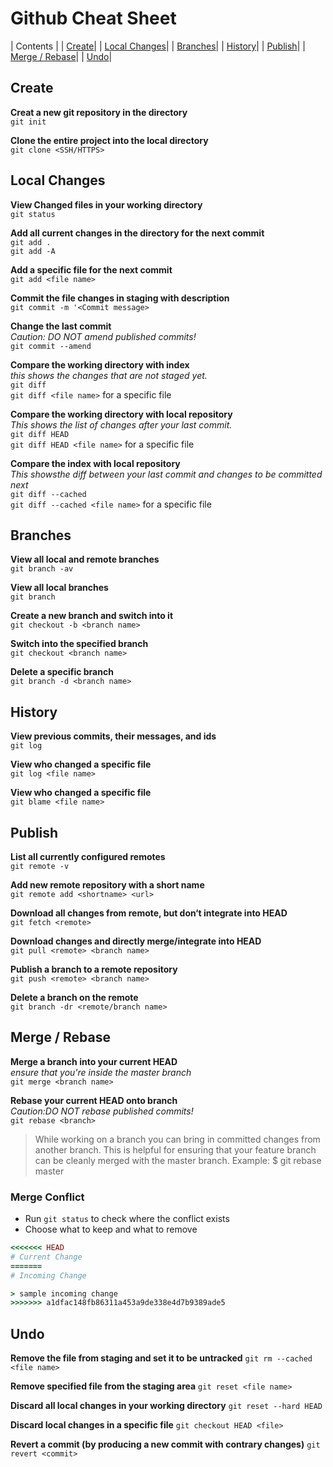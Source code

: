 # Github Cheat Sheet
| Contents |
| [Create](https://github.com/Wangchimei/Cheatsheets/blob/master/Github%20Cheat%20Sheet.md#create)|
| [Local Changes](https://github.com/Wangchimei/Cheatsheets/blob/master/Github%20Cheat%20Sheet.md#local-changes)|
| [Branches](https://github.com/Wangchimei/Cheatsheets/blob/master/Github%20Cheat%20Sheet.md#branches)|
| [History](https://github.com/Wangchimei/Cheatsheets/blob/master/Github%20Cheat%20Sheet.md#history)|
| [Publish](https://github.com/Wangchimei/Cheatsheets/blob/master/Github%20Cheat%20Sheet.md#publish)|
| [Merge / Rebase](https://github.com/Wangchimei/Cheatsheets/blob/master/Github%20Cheat%20Sheet.md#merge--rebase)|
| [Undo](https://github.com/Wangchimei/Cheatsheets/blob/master/Github%20Cheat%20Sheet.md#undo)|


## Create
**Creat a new git repository in the directory**  
`git init`

**Clone the entire project into the local directory**  
`git clone <SSH/HTTPS>`


## Local Changes
**View Changed files in your working directory**  
`git status`

**Add all current changes in the directory for the next commit**  
`git add .`  
`git add -A`

**Add a specific file for the next commit**  
`git add <file name>`

**Commit the file changes in staging with description**  
`git commit -m '<Commit message>`

**Change the last commit**  
_Caution: DO NOT amend published commits!_  
`git commit --amend`

**Compare the working directory with index**  
_this shows the changes that are not staged yet._  
`git diff`  
`git diff <file name>` for a specific file

**Compare the working directory with local repository**  
_This shows the list of changes after your last commit._  
`git diff HEAD`  
`git diff HEAD <file name>` for a specific file

**Compare the index with local repository**  
_This showsthe diff between your last commit and changes to be committed next_  
`git diff --cached`  
`git diff --cached <file name>` for a specific file


## Branches
**View all local and remote branches**  
`git branch -av`

**View all local branches**  
`git branch`

**Create a new branch and switch into it**  
`git checkout -b <branch name>`

**Switch into the specified branch**  
`git checkout <branch name>`

**Delete a specific branch**  
`git branch -d <branch name>`


## History
**View previous commits, their messages, and ids**  
`git log`

**View who changed a specific file**  
`git log <file name>`

**View who changed a specific file**  
`git blame <file name>`


## Publish
**List all currently configured remotes**  
`git remote -v`

**Add new remote repository with a short name**  
`git remote add <shortname> <url>`

**Download all changes from remote, but don‘t integrate into HEAD**  
`git fetch <remote>`

**Download changes and directly merge/integrate into HEAD**  
`git pull <remote> <branch name>`

**Publish a branch to a remote repository**  
`git push <remote> <branch name>`

**Delete a branch on the remote**  
`git branch -dr <remote/branch name>`


## Merge / Rebase
**Merge a branch into your current HEAD**  
_ensure that you're inside the master branch_  
`git merge <branch name>`

**Rebase your current HEAD onto branch**  
_Caution:DO NOT rebase published commits!_  
`git rebase <branch>`

> While working on a branch you can bring in committed changes from another branch.
> This is helpful for ensuring that your feature branch can be cleanly merged with the master branch.
> Example: $ git rebase master

### Merge Conflict
* Run `git status` to check where the conflict exists
* Choose what to keep and what to remove

```ruby
<<<<<<< HEAD
# Current Change
=======
# Incoming Change

> sample incoming change
>>>>>>> a1dfac148fb86311a453a9de338e4d7b9389ade5
```


## Undo
**Remove the file from staging and set it to be untracked**
`git rm --cached <file name>`

**Remove specified file from the staging area**
`git reset <file name>`

**Discard all local changes in your working directory**
`git reset --hard HEAD`

**Discard local changes in a specific file**
`git checkout HEAD <file>`

**Revert a commit (by producing a new commit with contrary changes)**
`git revert <commit>`
